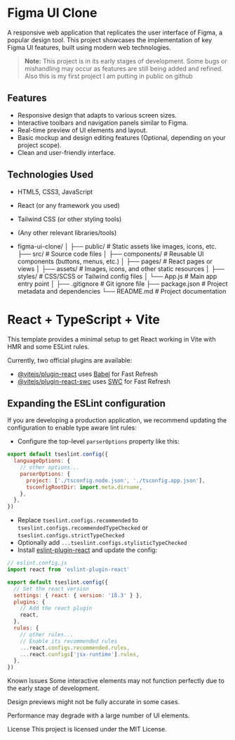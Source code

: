 # Figma UI Clone

A responsive web application that replicates the user interface of Figma, a popular design tool. This project showcases the implementation of key Figma UI features, built using modern web technologies.

> **Note:** This project is in its early stages of development. Some bugs or mishandling may occur as features are still being added and refined. Also this is my first project I am putting in public on github

## Features
- Responsive design that adapts to various screen sizes.
- Interactive toolbars and navigation panels similar to Figma.
- Real-time preview of UI elements and layout.
- Basic mockup and design editing features (Optional, depending on your project scope).
- Clean and user-friendly interface.

## Technologies Used
- HTML5, CSS3, JavaScript
- React (or any framework you used)
- Tailwind CSS (or other styling tools)
- (Any other relevant libraries/tools)

- figma-ui-clone/
│
├── public/               # Static assets like images, icons, etc.
├── src/                  # Source code files
│   ├── components/       # Reusable UI components (buttons, menus, etc.)
│   ├── pages/            # React pages or views
│   ├── assets/           # Images, icons, and other static resources
│   ├── styles/           # CSS/SCSS or Tailwind config files
│   └── App.js            # Main app entry point
│
├── .gitignore            # Git ignore file
├── package.json          # Project metadata and dependencies
└── README.md             # Project documentation



# React + TypeScript + Vite

This template provides a minimal setup to get React working in Vite with HMR and some ESLint rules.

Currently, two official plugins are available:

- [@vitejs/plugin-react](https://github.com/vitejs/vite-plugin-react/blob/main/packages/plugin-react/README.md) uses [Babel](https://babeljs.io/) for Fast Refresh
- [@vitejs/plugin-react-swc](https://github.com/vitejs/vite-plugin-react-swc) uses [SWC](https://swc.rs/) for Fast Refresh

## Expanding the ESLint configuration

If you are developing a production application, we recommend updating the configuration to enable type aware lint rules:

- Configure the top-level `parserOptions` property like this:

```js
export default tseslint.config({
  languageOptions: {
    // other options...
    parserOptions: {
      project: ['./tsconfig.node.json', './tsconfig.app.json'],
      tsconfigRootDir: import.meta.dirname,
    },
  },
})
```

- Replace `tseslint.configs.recommended` to `tseslint.configs.recommendedTypeChecked` or `tseslint.configs.strictTypeChecked`
- Optionally add `...tseslint.configs.stylisticTypeChecked`
- Install [eslint-plugin-react](https://github.com/jsx-eslint/eslint-plugin-react) and update the config:

```js
// eslint.config.js
import react from 'eslint-plugin-react'

export default tseslint.config({
  // Set the react version
  settings: { react: { version: '18.3' } },
  plugins: {
    // Add the react plugin
    react,
  },
  rules: {
    // other rules...
    // Enable its recommended rules
    ...react.configs.recommended.rules,
    ...react.configs['jsx-runtime'].rules,
  },
})
```


Known Issues
Some interactive elements may not function perfectly due to the early stage of development.

Design previews might not be fully accurate in some cases.

Performance may degrade with a large number of UI elements.



License
This project is licensed under the MIT License.
